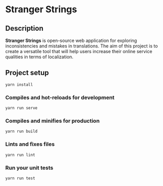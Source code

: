 # Stranger Strings

## Description
**Stranger Strings** is open-source web application for exploring inconsistencies and mistakes in translations.  The aim of this project is to create a versatile tool that will help users increase their online service qualities in terms of localization.

## Project setup
```
yarn install
```

### Compiles and hot-reloads for development
```
yarn run serve
```

### Compiles and minifies for production
```
yarn run build
```

### Lints and fixes files
```
yarn run lint
```

### Run your unit tests
```
yarn run test
```
